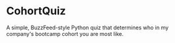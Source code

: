 # CohortQuiz
A simple, BuzzFeed-style Python quiz that determines who in my company's bootcamp cohort you are most like.
